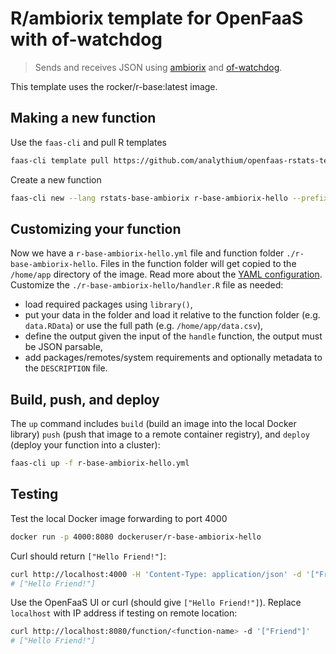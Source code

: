 # R/ambiorix template for OpenFaaS with of-watchdog

> Sends and receives JSON using [ambiorix](https://CRAN.R-project.org/package=ambiorix)
> and [of-watchdog](https://github.com/openfaas/of-watchdog).

This template uses the rocker/r-base:latest image.

## Making a new function

Use the `faas-cli` and pull R templates

```bash
faas-cli template pull https://github.com/analythium/openfaas-rstats-templates
```

Create a new function

```bash
faas-cli new --lang rstats-base-ambiorix r-base-ambiorix-hello --prefix=dockeruser
```

## Customizing your function

Now we have a `r-base-ambiorix-hello.yml` file and function folder `./r-base-ambiorix-hello`.
Files in the function folder will get copied to the `/home/app` directory of the image.
Read more about the [YAML configuration](https://docs.openfaas.com/reference/yaml/).
Customize the `./r-base-ambiorix-hello/handler.R` file as needed:

- load required packages using `library()`,
- put your data in the folder and load it relative to the function folder (e.g. `data.RData`) or use the full path (e.g. `/home/app/data.csv`),
- define the output given the input of the `handle` function, the output must be JSON parsable,
- add packages/remotes/system requirements and optionally metadata to the `DESCRIPTION` file.

## Build, push, and deploy

The `up` command includes `build` (build an image into the local Docker library)
`push` (push that image to a remote container registry),
and `deploy` (deploy your function into a cluster):

```bash
faas-cli up -f r-base-ambiorix-hello.yml
```

## Testing

Test the local Docker image forwarding to port 4000

```bash
docker run -p 4000:8080 dockeruser/r-base-ambiorix-hello
```

Curl should return `["Hello Friend!"]`:

```bash
curl http://localhost:4000 -H 'Content-Type: application/json' -d '["Friend"]'
# ["Hello Friend!"]
```

Use the OpenFaaS UI or curl (should give `["Hello Friend!"]`).
Replace `localhost` with IP address if testing on remote location:

```bash
curl http://localhost:8080/function/<function-name> -d '["Friend"]'
# ["Hello Friend!"]
```

